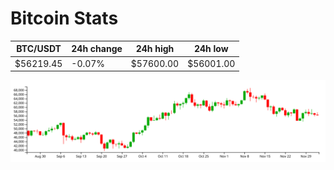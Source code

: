 # Bitcoin Stats

BTC/USDT|24h change|24h high|24h low|
|---|---|---|---|
|$56219.45|-0.07%|$57600.00|$56001.00|

<img src="./chart.svg">
